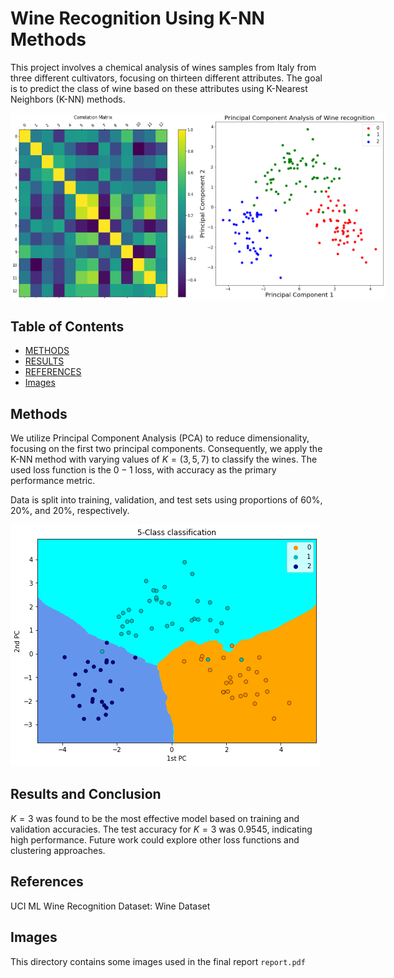 # Wine Recognition Using K-NN Methods

This project involves a chemical analysis of wines samples from Italy from three different cultivators, focusing on thirteen different attributes. The goal is to predict the class of wine based on these attributes using K-Nearest Neighbors (K-NN) methods.

<div style="display: flex; justify-content: space-between;">
    <img src="images/correlmat.png" alt="Correlation matrix" title="Correlation matrix of 13 attributes" width="300"/>
    <img src="images/datasetafterpca.png" alt="Plotted PCA" title="Plotted PCA in 2 dimensions" width="300"/>
</div>


## Table of Contents
- [METHODS](#methods)
- [RESULTS](#results-and-conclusion)
- [REFERENCES](#references)
- [Images](#images)

## Methods

We utilize Principal Component Analysis (PCA) to reduce dimensionality, focusing on the first two principal components. Consequently, we apply the K-NN method with varying values of $K =(3, 5, 7)$ to classify the wines. The used loss function is the $0-1$ loss, with accuracy as the primary performance metric.

Data is split into training, validation, and test sets using proportions of 60%, 20%, and 20%, respectively.

![Project Screenshot](images/afterclass.png "Clustering in PCA")

## Results and Conclusion
$K = 3$ was found to be the most effective model based on training and validation accuracies.
The test accuracy for $K = 3$ was $0.9545$, indicating high performance.
Future work could explore other loss functions and clustering approaches.


## References
UCI ML Wine Recognition Dataset: Wine Dataset




## Images

This directory contains some images used in the final report ```report.pdf```